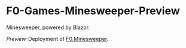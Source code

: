 # F0-Games-Minesweeper-Preview
Minesweeper, powered by Blazor.

_Preview_-Deployment of [F0.Minesweeper](https://github.com/Flash0ver/F0.Minesweeper).
